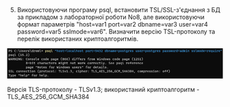 5. Використовуючи програму psql, встановити TSL/SSL-з'єднання з БД за прикладом з лабораторної роботи No8, але використовуючи формат параметрів "host=var1 port=var2 dbname=var3 user=var4 password=var5 sslmode=var6". Визначити версію TSL-протоколу та перелік використаних криптоалгоритмів.

![img_6.png](img/img_6.png)

Версія TLS-протоколу - TLSv1.3; використаний криптоалгоритм - TLS_AES_256_GCM_SHA384
